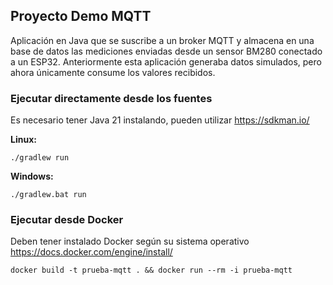 ## Proyecto Demo MQTT

Aplicación en Java que se suscribe a un broker MQTT y almacena en una base de
datos las mediciones enviadas desde un sensor BM280 conectado a un ESP32.
Anteriormente esta aplicación generaba datos simulados, pero ahora únicamente
consume los valores recibidos.

### Ejecutar directamente desde los fuentes

Es necesario tener Java 21 instalando, pueden utilizar https://sdkman.io/

**Linux:**
```
./gradlew run
```

**Windows:**
```
./gradlew.bat run
```

### Ejecutar desde Docker

Deben tener instalado Docker según su sistema operativo https://docs.docker.com/engine/install/

```
docker build -t prueba-mqtt . && docker run --rm -i prueba-mqtt
```
